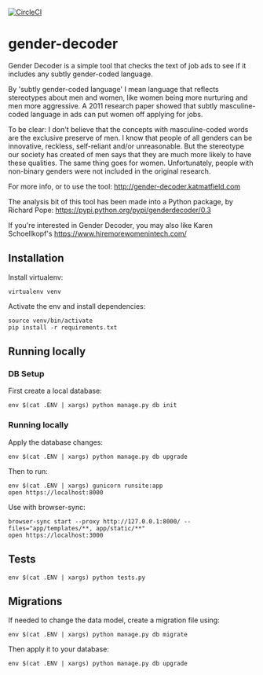 [![CircleCI](https://circleci.com/gh/fterrier/gender-decoder.svg?style=svg)](https://circleci.com/gh/fterrier/gender-decoder)

# gender-decoder

Gender Decoder is a simple  tool that checks the text of job ads to see if it includes any subtly gender-coded language.

By 'subtly gender-coded language' I mean language that reflects stereotypes about men and women, like women being more nurturing and men more aggressive. A 2011 research paper showed that subtly masculine-coded language in ads can put women off applying for jobs.

To be clear: I don't believe that the concepts with masculine-coded words are the exclusive preserve of men. I know that people of all genders can be innovative, reckless, self-reliant and/or unreasonable. But the stereotype our society has created of men says that they are much more likely to have these qualities. The same thing goes for women. Unfortunately, people with non-binary genders were not included in the original research.

For more info, or to use the tool:
http://gender-decoder.katmatfield.com

The analysis bit of this tool has been made into a Python package, by Richard Pope:
https://pypi.python.org/pypi/genderdecoder/0.3

If you're interested in Gender Decoder, you may also like Karen Schoellkopf's
https://www.hiremorewomenintech.com/


## Installation

Install virtualenv:
```
virtualenv venv
```

Activate the env and install dependencies:
```
source venv/bin/activate
pip install -r requirements.txt
```

## Running locally

### DB Setup

First create a local database:
```
env $(cat .ENV | xargs) python manage.py db init
```

### Running locally

Apply the database changes:
```
env $(cat .ENV | xargs) python manage.py db upgrade
```

Then to run:
```
env $(cat .ENV | xargs) gunicorn runsite:app
open https://localhost:8000
```

Use with browser-sync:
```
browser-sync start --proxy http://127.0.0.1:8000/ --files="app/templates/**, app/static/**"
open https://localhost:3000
```

## Tests

```
env $(cat .ENV | xargs) python tests.py
```

## Migrations

If needed to change the data model, create a migration file using:
```
env $(cat .ENV | xargs) python manage.py db migrate
```

Then apply it to your database:
```
env $(cat .ENV | xargs) python manage.py db upgrade
```
